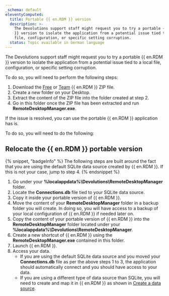 ```yaml
---
_schema: default
eleventyComputed:
  title: Portable {{ en.RDM }} version
  description: >-
    The Devolutions support staff might request you to try a portable {{ en.RDM
    }} version to isolate the application from a potential issue tied to a local
    file, configuration, or specific setting corruption.
  status: Topic available in German language
---
```

The Devolutions support staff might request you to try a portable {{ en.RDM }} version to isolate the application from a potential issue tied to a local file, configuration, or specific setting corruption.

To do so, you will need to perform the following steps:

1. Download the [Free](https://devolutions.net/remote-desktop-manager/home/downloadfree) or [Team](https://devolutions.net/remote-desktop-manager/home/downloadenterprise) {{ en.RDM }} ZIP file.
2. Create a new folder on your Desktop.
3. Extract the content of the ZIP file into the folder created at step 2.
4. Go in this folder once the ZIP file has been extracted and run **RemoteDesktopManager.exe**.

If the issue is resolved, you can use the portable {{ en.RDM }} application has is.

To do so, you will need to do the following:

## Relocate the {{ en.RDM }} portable version

{% snippet, "badgeInfo" %}
The following steps are built around the fact that you are using the default SQLite data source created by {{ en.RDM }}. If this is not your case, jump to step 4.
{% endsnippet %}

1. Go under your **%localappdata%\\Devolutions\\RemoteDesktopManager** folder.
2. Locate the **Connections.db** file tied to your SQLite data source.
3. Copy it inside your portable version of {{ en.RDM }}.
4. Move the content of your **RemoteDesktopManager** folder in a backup folder you will create. In doing so, you will have access to a backup of your local configuration of {{ en.RDM }} if needed later on.
5. Copy the content of your portable version of {{ en.RDM }} into the **RemoteDesktopManager** folder located under your **%localappdata%\\Devolutions\\RemoteDesktopManager**.
6. Create a new shortcut of {{ en.RDM }} using the **RemoteDesktopManager.exe** contained in this folder.
7. Launch {{ en.RDM }}.
8. Access your data.
   * If you are using the default SQLite data source and you moved your **Connections.db** file as per the above steps 1 to 3, the application should automatically connect and you should have access to your data.
   * If you are using a different type of data source than SQLite, you will need to create and map it in {{ en.RDM }} as shown in [Create a data source](/rdm/windows/data-sources/create-new-data-source/).